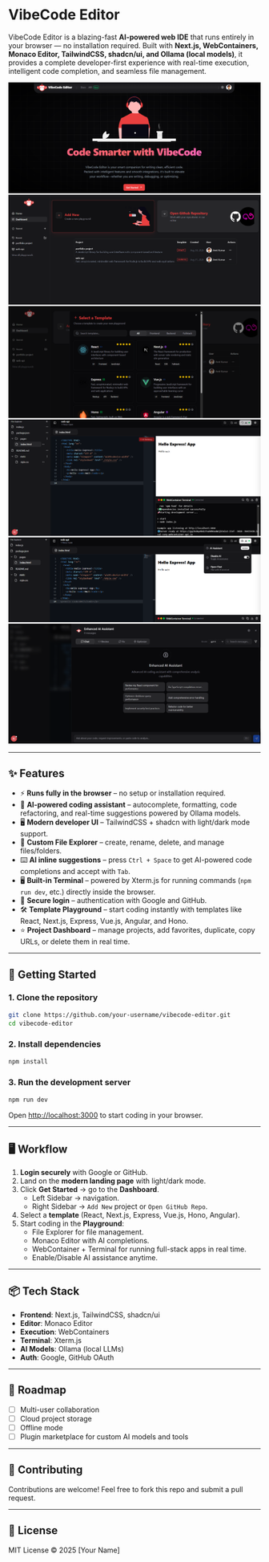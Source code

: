 # VibeCode Editor

VibeCode Editor is a blazing-fast **AI-powered web IDE** that runs entirely in your browser — no installation required. Built with **Next.js, WebContainers, Monaco Editor, TailwindCSS, shadcn/ui, and Ollama (local models)**, it provides a complete developer-first experience with real-time execution, intelligent code completion, and seamless file management.

![Screenshot](./public/photo-3.png)
![Screenshot](./public/photo-6.png)
![Screenshot](./public/photo-5.png)
![Screenshot](./public/photo-4.png)
![Screenshot](./public/photo-2.png)
![Screenshot](./public/photo-1.png)

---

## ✨ Features

- ⚡ **Runs fully in the browser** – no setup or installation required.
- 🤖 **AI-powered coding assistant** – autocomplete, formatting, code refactoring, and real-time suggestions powered by Ollama models.
- 🖥 **Modern developer UI** – TailwindCSS + shadcn with light/dark mode support.
- 📂 **Custom File Explorer** – create, rename, delete, and manage files/folders.
- ⌨️ **AI inline suggestions** – press `Ctrl + Space` to get AI-powered code completions and accept with `Tab`.
- 🖥 **Built-in Terminal** – powered by Xterm.js for running commands (`npm run dev`, etc.) directly inside the browser.
- 🔐 **Secure login** – authentication with Google and GitHub.
- 🛠 **Template Playground** – start coding instantly with templates like React, Next.js, Express, Vue.js, Angular, and Hono.
- ⭐ **Project Dashboard** – manage projects, add favorites, duplicate, copy URLs, or delete them in real time.

---

## 🚀 Getting Started

### 1. Clone the repository

```bash
git clone https://github.com/your-username/vibecode-editor.git
cd vibecode-editor
```

### 2. Install dependencies

```bash
npm install
```

### 3. Run the development server

```bash
npm run dev
```

Open [http://localhost:3000](http://localhost:3000) to start coding in your browser.

---

## 🖥 Workflow

1. **Login securely** with Google or GitHub.
2. Land on the **modern landing page** with light/dark mode.
3. Click **Get Started** → go to the **Dashboard**.
   - Left Sidebar → navigation.
   - Right Sidebar → `Add New` project or `Open GitHub Repo`.
4. Select a **template** (React, Next.js, Express, Vue.js, Hono, Angular).
5. Start coding in the **Playground**:
   - File Explorer for file management.
   - Monaco Editor with AI completions.
   - WebContainer + Terminal for running full-stack apps in real time.
   - Enable/Disable AI assistance anytime.

---

## 📦 Tech Stack

- **Frontend**: Next.js, TailwindCSS, shadcn/ui
- **Editor**: Monaco Editor
- **Execution**: WebContainers
- **Terminal**: Xterm.js
- **AI Models**: Ollama (local LLMs)
- **Auth**: Google, GitHub OAuth

---

## 🔮 Roadmap

- [ ] Multi-user collaboration
- [ ] Cloud project storage
- [ ] Offline mode
- [ ] Plugin marketplace for custom AI models and tools

---

## 🤝 Contributing

Contributions are welcome! Feel free to fork this repo and submit a pull request.

---

## 📜 License

MIT License © 2025 [Your Name]
